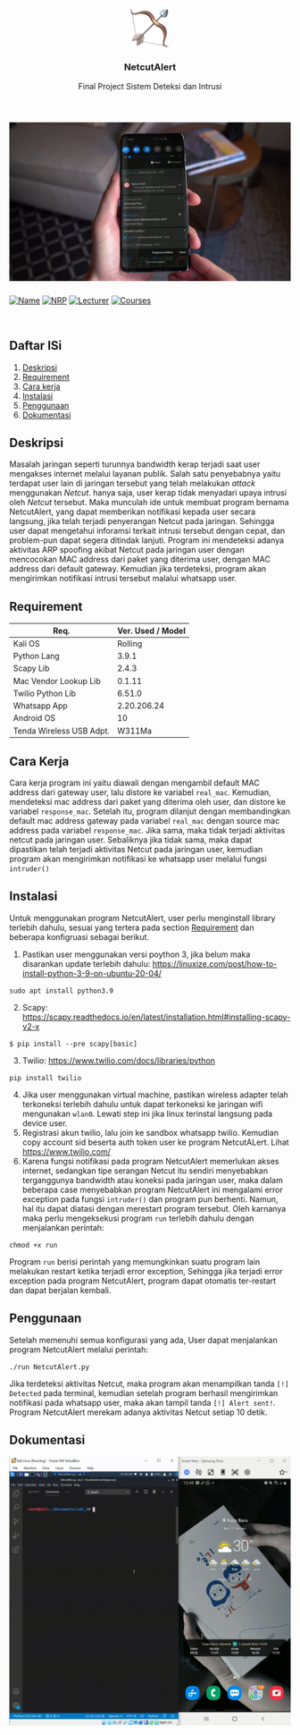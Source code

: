 <br />
<p align="center">
  <a href="https://github.com/fvldi/FP_SDI_NetcutAltert">
    <img src="images/NetcutAlert.png" alt="Logo" width="70" height="70">
  </a>

  <h3 align="center">NetcutAlert</h3>
  <p align="center">
    Final Project Sistem Deteksi dan Intrusi
    <br>
    <br>
  </p>
</p>

# [![Product Name Screen Shot][product-screenshot]](https://example.com)
<!-- [![Fvldi](https://img.shields.io/badge/Author-Fvldi-ff5722)](https://github.com/fvldi) -->
[![Name](https://img.shields.io/badge/Name-Muhamad%20Rifaldi-047cea)](https://github.com/fvldi)
[![NRP](https://img.shields.io/badge/NRP-05311840000022-047cea)](https://github.com/fvldi)
[![Lecturer](https://img.shields.io/badge/Lecturers-Mr.%20Ridho%20Rahman%20H,%20S.Kom.,%20M.Sc.-047cea)](https://github.com/fvldi)
[![Courses](https://img.shields.io/badge/Courses-Sistem%20Deteksi%20dan%20Intrusi-047cea)](https://github.com/fvldi)

<br>

## Daftar ISi

1. [Deskripsi](#Deskripsi)
2. [Requirement](#Requirement)
3. [Cara kerja](#Cara-Kerja)
4. [Instalasi](#Instalasi)
5. [Penggunaan](#Penggunaan)
6. [Dokumentasi](#Dokumentasi)

## Deskripsi

Masalah jaringan seperti turunnya bandwidth kerap terjadi saat user mengakses internet melalui layanan publik. Salah satu penyebabnya yaitu terdapat user lain di jaringan tersebut yang telah melakukan *attack* menggunakan *Netcut*. hanya saja, user kerap tidak menyadari upaya intrusi oleh *Netcut* tersebut. Maka munculah ide untuk membuat program bernama NetcutAlert, yang dapat memberikan notifikasi kepada user secara langsung, jika telah terjadi penyerangan Netcut pada jaringan. Sehingga user dapat mengetahui inforamsi terkait intrusi tersebut dengan cepat, dan problem-pun dapat segera ditindak lanjuti. Program ini mendeteksi adanya aktivitas ARP spoofing akibat Netcut pada jaringan user dengan mencocokan MAC address dari paket yang diterima user, dengan MAC address dari default gateway. Kemudian jika terdeteksi, program akan mengirimkan notifikasi intrusi tersebut malalui whatsapp user.

## Requirement

| Req.                     | Ver. Used / Model |
|--------------------------|-------------------|
| Kali OS                  | Rolling           |
| Python Lang              | 3.9.1             |
| Scapy Lib                | 2.4.3             |
| Mac Vendor Lookup Lib    | 0.1.11            |
| Twilio Python Lib        | 6.51.0            |
| Whatsapp App             | 2.20.206.24       |
| Android OS               | 10                |
| Tenda Wireless USB Adpt. | W311Ma            |

## Cara Kerja

Cara kerja program ini yaitu diawali dengan mengambil default MAC address dari gateway user, lalu distore ke variabel `real_mac`. Kemudian, mendeteksi mac address dari paket yang diterima oleh user, dan distore ke variabel `response_mac`. Setelah itu, program dilanjut dengan membandingkan default mac address gateway pada variabel `real_mac` dengan source mac address pada variabel `response_mac`. Jika sama, maka tidak terjadi aktivitas netcut pada jaringan user. Sebaliknya jika tidak sama, maka dapat dipastikan telah terjadi aktivitas Netcut pada jaringan user, kemudian program akan mengirimkan notifikasi ke whatsapp user melalui fungsi `intruder()`

## Instalasi

Untuk menggunakan program NetcutAlert, user perlu menginstall library terlebih dahulu, sesuai yang tertera pada section [Requirement](#Requirement) dan beberapa konfigruasi sebagai berikut.

1. Pastikan user menggunakan versi poython 3, jika belum maka disarankan update terlebih dahulu: https://linuxize.com/post/how-to-install-python-3-9-on-ubuntu-20-04/

```
sudo apt install python3.9
```

2. Scapy: https://scapy.readthedocs.io/en/latest/installation.html#installing-scapy-v2-x

```
$ pip install --pre scapy[basic]
```

3. Twilio: https://www.twilio.com/docs/libraries/python

```
pip install twilio
```

4. Jika user menggunakan virtual machine, pastikan wireless adapter telah terkoneksi terlebih dahulu untuk dapat terkoneksi ke jaringan wifi mengunakan `wlan0`. Lewati step ini jika linux terinstal langsung pada device user.
5. Registrasi akun twilio, lalu join ke sandbox whatsapp twilio. Kemudian copy account sid beserta auth token user ke program NetcutALert. Lihat https://www.twilio.com/
6. Karena fungsi notifikasi pada program NetcutAlert memerlukan akses internet, sedangkan tipe serangan Netcut itu sendiri menyebabkan terganggunya bandwidth atau koneksi pada jaringan user, maka dalam beberapa case menyebabkan program NetcutAlert ini mengalami error exception pada fungsi `intruder()` dan program pun berhenti. Namun, hal itu dapat diatasi dengan merestart program tersebut. Oleh karnanya maka perlu mengeksekusi program `run` terlebih dahulu dengan menjalankan perintah:

```
chmod +x run
```

Program `run` berisi perintah yang memungkinkan suatu program lain melakukan restart ketika terjadi error exception, Sehingga jika terjadi error exception pada program NetcutAlert, program dapat otomatis ter-restart dan dapat berjalan kembali.

## Penggunaan

Setelah memenuhi semua konfigurasi yang ada, User dapat menjalankan program NetcutAlert melalui perintah:

```
./run NetcutAlert.py
```

Jika terdeteksi aktivitas Netcut, maka program akan menampilkan tanda `[!] Detected` pada terminal, kemudian setelah program berhasil mengirimkan notifikasi pada whatsapp user, maka akan tampil tanda `[!] Alert sent!`. Program NetcutAlert merekam adanya aktivitas Netcut setiap 10 detik.

## Dokumentasi

![NetcutAlert](images/Demo2.gif)


<!-- MARKDOWN LINKS & IMAGES -->
<!-- https://www.markdownguide.org/basic-syntax/#reference-style-links -->
[product-screenshot]: images/Documentation.png